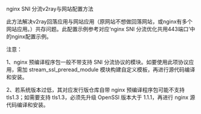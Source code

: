 nginx SNI 分流v2ray与网站配置方法

此方法解决v2ray回落应用与网站应用（原网站不想做回落网站，或nginx有多个网站应用。）共存问题。此配置示例参考对应‘nginx SNI 分流优化共用443端口’中的nginx配置示例。

注意：

1、nginx 预编译程序包一般不带支持 SNI 分流协议的模块。如要使用此项协议应用，需加 stream_ssl_preread_module 模块构建自定义模板，再进行源代码编译和安装。

2、若系统版本过低，其对应发行版仓库自带 nginx 预编译程序包可能不支持 tls1.3；如需要支持 tls1.3，必须先升级 OpenSSl 版本大于 1.1.1，再进行 nginx 源代码编译和安装。
